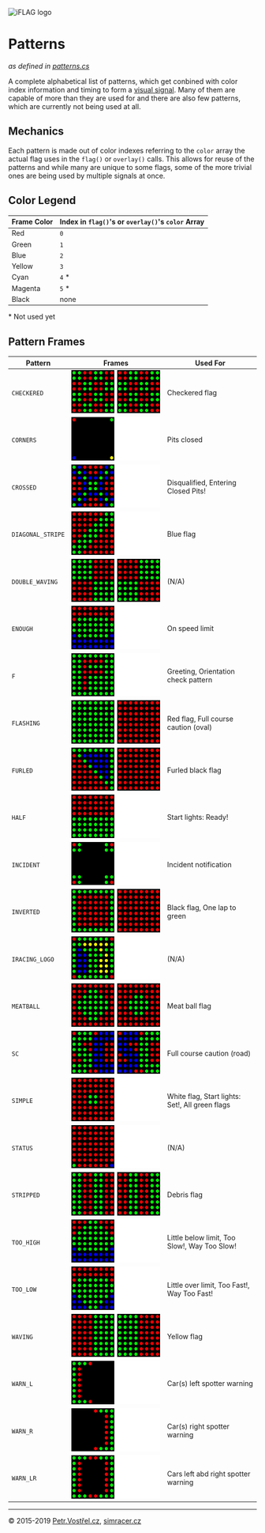 ![iFLAG logo](http://simracer.cz/iracing/iFlag-logo/logo-full.svg)

Patterns
========
_as defined in [patterns.cs](../iFlag/patterns.cs)_

A complete alphabetical list of patterns, which get conbined with color index information and timing to form a [visual signal](Signals.md).
Many of them are capable of more than they are used for and there are also few patterns, which are currently not being used at all.


Mechanics
---------

Each pattern is made out of color indexes referring to the `color` array the actual flag uses in the `flag()` or `overlay()` calls.
This allows for reuse of the patterns and while many are unique to some flags, some of the more trivial ones are being used by multiple signals at once.


Color Legend
------------

Frame Color | Index in `flag()`'s or `overlay()`'s `color` Array
----------- | --------------------------------------------------
Red         | `0`
Green       | `1`
Blue        | `2`
Yellow      | `3`
Cyan        | `4` *
Magenta     | `5` *
Black       | none

\* Not used yet


Pattern Frames
--------------

| Pattern              | Frames                                | Used For |
| -------------------- | --------------------------------------| ------- |
| `CHECKERED`          | ![](patterns/checkered.gif)           | Checkered flag |
| `CORNERS`            | ![](patterns/corners.gif)             | Pits closed |
| `CROSSED`            | ![](patterns/crossed.gif)             | Disqualified, Entering Closed Pits! |
| `DIAGONAL_STRIPE`    | ![](patterns/diagonal-stripe.gif)     | Blue flag |
| `DOUBLE_WAVING`      | ![](patterns/double-waving.gif)       | (N/A) |
| `ENOUGH`             | ![](patterns/enough.gif)              | On speed limit |
| `F`                  | ![](patterns/f.gif)                   | Greeting, Orientation check pattern |
| `FLASHING`           | ![](patterns/flashing.gif)            | Red flag, Full course caution (oval) |
| `FURLED`             | ![](patterns/furled.gif)              | Furled black flag |
| `HALF`               | ![](patterns/half.gif)                | Start lights: Ready! |
| `INCIDENT`           | ![](patterns/incident.gif)            | Incident notification |
| `INVERTED`           | ![](patterns/inverted.gif)            | Black flag, One lap to green |
| `IRACING_LOGO`       | ![](patterns/iracing.gif)             | (N/A) |
| `MEATBALL`           | ![](patterns/meatball.gif)            | Meat ball flag |
| `SC`                 | ![](patterns/sc.gif)                  | Full course caution (road) |
| `SIMPLE`             | ![](patterns/simple.gif)              | White flag, Start lights: Set!, All green flags |
| `STATUS`             | ![](patterns/status.gif)              | (N/A) |
| `STRIPPED`           | ![](patterns/stripped.gif)            | Debris flag |
| `TOO_HIGH`           | ![](patterns/too-high.gif)            | Little below limit, Too Slow!, Way Too Slow! |
| `TOO_LOW`            | ![](patterns/too-low.gif)             | Little over limit, Too Fast!, Way Too Fast! |
| `WAVING`             | ![](patterns/waving.gif)              | Yellow flag |
| `WARN_L`             | ![](patterns/warn-left.gif)           | Car(s) left spotter warning |
| `WARN_R`             | ![](patterns/warn-right.gif)          | Car(s) right spotter warning |
| `WARN_LR`            | ![](patterns/warn-left-right.gif)     | Cars left abd right spotter warning |



---
© 2015-2019
[Petr.Vostřel.cz](http://petr.vostrel.cz),
[simracer.cz](http://simracer.cz)
